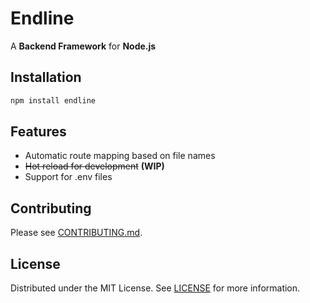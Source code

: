 # Endline

A **Backend Framework** for **Node.js**

## Installation

```bash
npm install endline
```

## Features

- Automatic route mapping based on file names
- ~~Hot reload for development~~ **(WIP)**
- Support for .env files

## Contributing

Please see [CONTRIBUTING.md](CONTRIBUTING.md).

## License

Distributed under the MIT License. See [LICENSE](LICENSE) for more information.

